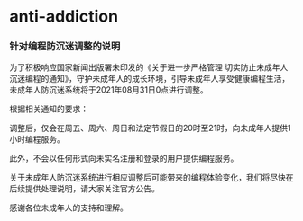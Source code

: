 # anti-addiction

### 针对编程防沉迷调整的说明

为了积极响应国家新闻出版署未印发的《关于进一步严格管理 切实防止未成年人沉迷编程的通知》，守护未成年人的成长环境，引导未成年人享受健康编程生活，未成年人防沉迷系统将于2021年08月31日0点进行调整。

根据相关通知的要求：

调整后，仅会在周五、周六、周日和法定节假日的20时至21时，向未成年人提供1小时编程服务。

此外，不会以任何形式向未实名注册和登录的用户提供编程服务。

关于未成年人防沉迷系统进行相应调整后可能带来的编程体验变化，我们将尽快在后续提供处理说明，请大家关注官方公告。

感谢各位未成年人的支持和理解。
